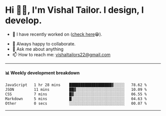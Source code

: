 # Hi 👋🏻, I'm Vishal Tailor. I design, I develop.

- 🔭 I have recently worked on ([check here](https://vishaltailor.com)😁).
<!-- - 🎦 Currently watching: JavaScript: The Hard Parts By Will Sentance. -->
- 👯 Always happy to collaborate.
- 💬 Ask me about anything
- 📫 How to reach me: <a href="mailto:vishaltailors22@gmail.com">vishaltailors22@gmail.com</a>

<hr /> 
<h4>📊 Weekly development breakdown</h4>
<!--START_SECTION:waka-->

```txt
JavaScript   1 hr 28 mins    ███████████████████▓░░░░░   78.62 %
JSON         11 mins         ██▓░░░░░░░░░░░░░░░░░░░░░░   10.09 %
CSS          7 mins          █▓░░░░░░░░░░░░░░░░░░░░░░░   06.55 %
Markdown     5 mins          █░░░░░░░░░░░░░░░░░░░░░░░░   04.63 %
Other        0 secs          ░░░░░░░░░░░░░░░░░░░░░░░░░   00.07 %
```

<!--END_SECTION:waka-->
<hr /> 

<!-- ![](./profile-3d-contrib/profile-green-animate.svg) -->
